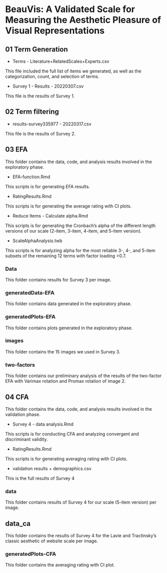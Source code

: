 # BeauVis: A Validated Scale for Measuring the Aesthetic Pleasure of Visual Representations

## 01 Term Generation

- Terms - Literature+RelatedScales+Experts.csv

This file included the full list of items we generated, as well as the categorization, count, and selection of terms.

- Survey 1 - Results - 20220307.csv

This file is the results of Survey 1.

## 02 Term filtering

- results-survey335977 - 20220317.csv

This file is the results of Survey 2.

## 03 EFA

This folder contains the data, code, and analysis results involved in the exploratory phase.

- EFA-function.Rmd

This scripts is for generating EFA results.

- RatingResults.Rmd

This scripts is for generating the average rating with CI plots.

- Reduce Items - Calculate alpha.Rmd

This scripts is for generating the Cronbach’s alpha of the different length versions of our scale (2-item, 3-item, 4-item, and 5-item version).

- ScaleAlphaAnalysis.twb

This scripts is for analyzing alpha for the most reliable 3-, 4-, and
5-item subsets of the remaining 12 terms with factor loading >0.7.

### Data

This folder contains results for Survey 3 per image.

### generatedData-EFA

This folder contains data generated in the exploratory phase.

### generatedPlots-EFA

This folder contains plots generated in the exploratory phase.

### images

This folder contains the 15 images we used in Survey 3.

### two-factors

This folder contains our preliminary analysis of the results of the two-factor EFA with Varimax rotation and Promax rotation of image 2.

## 04 CFA

This folder contains the data, code, and analysis results involved in the validation phase.

- Survey 4 - data analysis.Rmd

This scripts is for conducting CFA and analyzing convergent and discriminant validity.

- RatingResults.Rmd

This scripts is for generating averaging rating with CI plots.

- validation results + demographics.csv

This is the full results of Survey 4

### data

This folder contains results of Survey 4 for our scale (5-item version) per image.

## data_ca

This folder contains the results of Survey 4 for the Lavie and Tractinsky’s classic aesthetic of website scale per image.

### generatedPlots-CFA

This folder contains the averaging rating with CI plot.